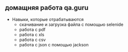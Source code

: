 ## домащняя работа qa.guru

* Навыки, которые отрабатываются
  * скачивание и загрузка файла с помощью selenide 
  * работа с pdf
  * работа с xls
  * работа с csv
  * работа с json с помощью jackson